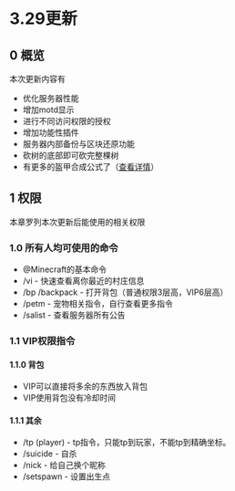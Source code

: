 # 3.29更新

## 0 概览

本次更新内容有

* 优化服务器性能
* 增加motd显示
* 进行不同访问权限的授权
* 增加功能性插件
* 服务器内部备份与区块还原功能
* 砍树的底部即可砍完整棵树
* 有更多的盔甲合成公式了（[查看详情](ma.pdf)）

## 1 权限

本章罗列本次更新后能使用的相关权限

### 1.0  所有人均可使用的命令

* @Minecraft的基本命令
* /vi - 快速查看离你最近的村庄信息
* /bp /backpack - 打开背包（普通权限3层高，VIP6层高）
* /petm - 宠物相关指令，自行查看更多指令
* /salist - 查看服务器所有公告

### 1.1  VIP权限指令

#### 1.1.0 背包

* VIP可以直接将多余的东西放入背包
* VIP使用背包没有冷却时间

#### 1.1.1 其余

* /tp (player) - tp指令，只能tp到玩家，不能tp到精确坐标。
* /suicide - 自杀
* /nick - 给自己换个昵称
* /setspawn - 设置出生点

